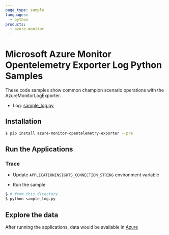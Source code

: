 ```yaml
---
page_type: sample
languages:
  - python
products:
  - azure-monitor
---
```


# Microsoft Azure Monitor Opentelemetry Exporter Log Python Samples

These code samples show common champion scenario operations with the AzureMonitorLogExporter.

* Log: [sample_log.py](https://github.com/Azure/azure-sdk-for-python/blob/main/sdk/monitor/azure-monitor-opentelemetry-exporter/samples/logs/sample_log.py)


## Installation

```sh
$ pip install azure-monitor-opentelemetry-exporter --pre
```

## Run the Applications

### Trace

* Update `APPLICATIONINSIGHTS_CONNECTION_STRING` environment variable

* Run the sample

```sh
$ # from this directory
$ python sample_log.py
```

## Explore the data

After running the applications, data would be available in [Azure](
https://docs.microsoft.com/azure/azure-monitor/app/app-insights-overview#where-do-i-see-my-telemetry)
